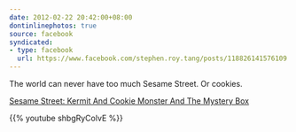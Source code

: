 ```yaml
---
date: 2012-02-22 20:42:00+08:00
dontinlinephotos: true
source: facebook
syndicated:
- type: facebook
  url: https://www.facebook.com/stephen.roy.tang/posts/118826141576109
---
```


The world can never have too much Sesame Street. Or cookies.

[Sesame Street: Kermit And Cookie Monster And The Mystery Box](https://www.youtube.com/watch?v=shbgRyColvE)



{{% youtube shbgRyColvE %}}